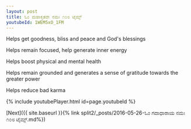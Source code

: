 ```yaml
---
layout: post
title: ಓಂ ಮಹಾಕೃತವೇ ನಮಃ ೧೦೮ ಟೈಮ್ಸ್
youtubeId: 1WEM5xO_1FM
---
```

 
 
Helps get goodness, bliss and peace and God's blessings
 
Helps remain focused, help generate inner energy 
 
Helps boost physical and mental health 
 
Helps remain grounded and generates a sense of gratitude towards the greater power 
 
Helps reduce bad karma
 
 
 
 


{% include youtubePlayer.html id=page.youtubeId %}
 
[Next]({{ site.baseurl }}{% link  split2/_posts/2016-05-26-ಓಂ ಗದಾಧಾರಾಯ ನಮಃ ೧೦೮ ಟೈಮ್ಸ್.md%})
 
